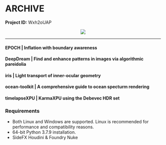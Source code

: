 # ARCHIVE

**Project ID:** Wxh2oUAP

<p align="center">
  <img src="https://github.com/epochlab/epoch/blob/main/sample.png">
</p>

--------------------------------------------------------------------

#### EPOCH | Inflation with boundary awareness

#### DeepDream | Find and enhance patterns in images via algorithmic pareidolia

#### iris | Light transport of inner-ocular geometry

#### ocean-toolkit | A comprehensive guide to ocean specturm rendering

#### timelapseXPU | KarmaXPU using the Debevec HDR set

### Requirements
- Both Linux and Windows are supported. Linux is recommended for performance and compatibility reasons.
- 64-bit Python 3.7.9 installation.
- SideFX Houdini & Foundry Nuke
